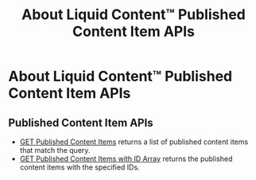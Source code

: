 ﻿---
uid: about-structured-content-published-content-item-apis
topic: about-structured-content-published-content-item-apis
locale: en
title: About Liquid Content™ Published Content Item APIs
dnneditions: 
dnnversion: 09.02.00
parent-topic: about-structured-content-apis
related-topics: about-structured-content-content-type-apis,about-structured-content-content-item-apis,about-structured-content-api-get-responses,about-structured-content-api-post-put-type-fields,creating-apps-that-use-microservices
---

# About Liquid Content™ Published Content Item APIs

## Published Content Item APIs

*   [GET Published Content Items](xref:api-publishedcontentitems-get) returns a list of published content items that match the query.
*   [GET Published Content Items with ID Array](xref:api-publishedcontentitems-getbyids-get) returns the published content items with the specified IDs.
